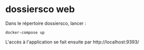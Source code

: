 # dossiersco web

Dans le répertoire dossiersco, lancer :

    docker-compose up

L'accès à l'application se fait ensuite par http://localhost:9393/
